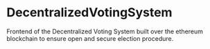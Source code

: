 # DecentralizedVotingSystem
Frontend of the Decentralized Voting System built over the ethereum blockchain to ensure open and secure election procedure.
